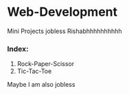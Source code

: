 # Web-Development
Mini Projects
jobless Rishabhhhhhhhhhh
### Index:
1. Rock-Paper-Scissor
2. Tic-Tac-Toe

Maybe I am also jobless
